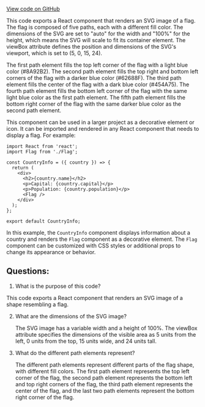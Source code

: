 [View code on GitHub](zoo-labs/zoo/blob/master/ui/src/img/EthIconPurple.tsx)

This code exports a React component that renders an SVG image of a flag. The flag is composed of five paths, each with a different fill color. The dimensions of the SVG are set to "auto" for the width and "100%" for the height, which means the SVG will scale to fit its container element. The viewBox attribute defines the position and dimensions of the SVG's viewport, which is set to (5, 0, 15, 24). 

The first path element fills the top left corner of the flag with a light blue color (#8A92B2). The second path element fills the top right and bottom left corners of the flag with a darker blue color (#62688F). The third path element fills the center of the flag with a dark blue color (#454A75). The fourth path element fills the bottom left corner of the flag with the same light blue color as the first path element. The fifth path element fills the bottom right corner of the flag with the same darker blue color as the second path element.

This component can be used in a larger project as a decorative element or icon. It can be imported and rendered in any React component that needs to display a flag. For example:

```
import React from 'react';
import Flag from './Flag';

const CountryInfo = ({ country }) => {
  return (
    <div>
      <h2>{country.name}</h2>
      <p>Capital: {country.capital}</p>
      <p>Population: {country.population}</p>
      <Flag />
    </div>
  );
};

export default CountryInfo;
```

In this example, the `CountryInfo` component displays information about a country and renders the `Flag` component as a decorative element. The `Flag` component can be customized with CSS styles or additional props to change its appearance or behavior.
## Questions: 
 1. What is the purpose of this code?
   
   This code exports a React component that renders an SVG image of a shape resembling a flag.

2. What are the dimensions of the SVG image?
   
   The SVG image has a variable width and a height of 100%. The viewBox attribute specifies the dimensions of the visible area as 5 units from the left, 0 units from the top, 15 units wide, and 24 units tall.

3. What do the different path elements represent?
   
   The different path elements represent different parts of the flag shape, with different fill colors. The first path element represents the top left corner of the flag, the second path element represents the bottom left and top right corners of the flag, the third path element represents the center of the flag, and the last two path elements represent the bottom right corner of the flag.